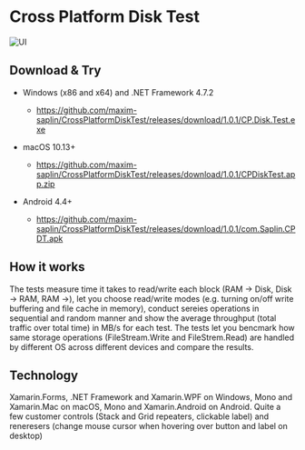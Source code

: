 # Cross Platform Disk Test

![UI](https://raw.githubusercontent.com/maxim-saplin/CrossPlatformDiskTest/master/Img%203.png)

## Download & Try

- Windows (x86 and x64) and .NET Framework 4.7.2
  - https://github.com/maxim-saplin/CrossPlatformDiskTest/releases/download/1.0.1/CP.Disk.Test.exe

- macOS 10.13+
  - https://github.com/maxim-saplin/CrossPlatformDiskTest/releases/download/1.0.1/CPDiskTest.app.zip

- Android 4.4+ 
  - https://github.com/maxim-saplin/CrossPlatformDiskTest/releases/download/1.0.1/com.Saplin.CPDT.apk

## How it works

The tests measure time it takes to read/write each block (RAM -> Disk, Disk -> RAM, RAM ->), let you choose read/write modes (e.g. turning on/off write buffering and file cache in memory), conduct sereies operations in sequential and random manner and show the average throughput (total traffic over total time) in MB/s for each test. The tests let you bencmark how same storage operations (FileStream.Write and FileStrem.Read) are handled by different OS across different devices and compare the results.

## Technology

Xamarin.Forms, .NET Framework and Xamarin.WPF on Windows, Mono and Xamarin.Mac on macOS, Mono and Xamarin.Android on Android. Quite a few customer controls (Stack and Grid repeaters, clickable label) and reneresers (change mouse cursor when hovering over button and label on desktop)
